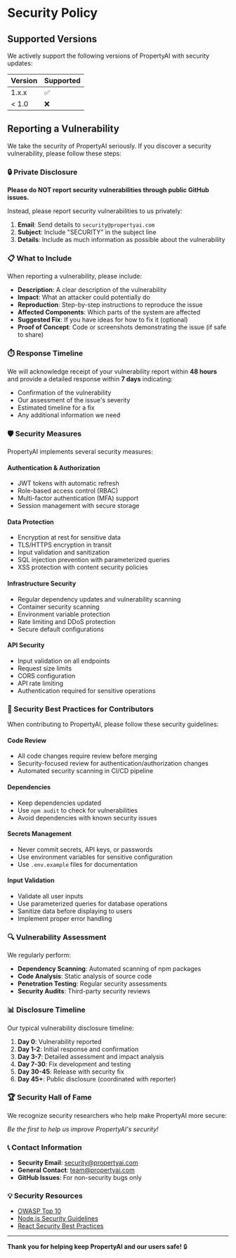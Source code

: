 # Security Policy

## Supported Versions

We actively support the following versions of PropertyAI with security updates:

| Version | Supported          |
| ------- | ------------------ |
| 1.x.x   | :white_check_mark: |
| < 1.0   | :x:                |

## Reporting a Vulnerability

We take the security of PropertyAI seriously. If you discover a security vulnerability, please follow these steps:

### 🔒 Private Disclosure

**Please do NOT report security vulnerabilities through public GitHub issues.**

Instead, please report security vulnerabilities to us privately:

1. **Email**: Send details to `security@propertyai.com`
2. **Subject**: Include "SECURITY" in the subject line
3. **Details**: Include as much information as possible about the vulnerability

### 📋 What to Include

When reporting a vulnerability, please include:

- **Description**: A clear description of the vulnerability
- **Impact**: What an attacker could potentially do
- **Reproduction**: Step-by-step instructions to reproduce the issue
- **Affected Components**: Which parts of the system are affected
- **Suggested Fix**: If you have ideas for how to fix it (optional)
- **Proof of Concept**: Code or screenshots demonstrating the issue (if safe to share)

### ⏱️ Response Timeline

We will acknowledge receipt of your vulnerability report within **48 hours** and provide a detailed response within **7 days** indicating:

- Confirmation of the vulnerability
- Our assessment of the issue's severity
- Estimated timeline for a fix
- Any additional information we need

### 🛡️ Security Measures

PropertyAI implements several security measures:

#### Authentication & Authorization
- JWT tokens with automatic refresh
- Role-based access control (RBAC)
- Multi-factor authentication (MFA) support
- Session management with secure storage

#### Data Protection
- Encryption at rest for sensitive data
- TLS/HTTPS encryption in transit
- Input validation and sanitization
- SQL injection prevention with parameterized queries
- XSS protection with content security policies

#### Infrastructure Security
- Regular dependency updates and vulnerability scanning
- Container security scanning
- Environment variable protection
- Rate limiting and DDoS protection
- Secure default configurations

#### API Security
- Input validation on all endpoints
- Request size limits
- CORS configuration
- API rate limiting
- Authentication required for sensitive operations

### 🚨 Security Best Practices for Contributors

When contributing to PropertyAI, please follow these security guidelines:

#### Code Review
- All code changes require review before merging
- Security-focused review for authentication/authorization changes
- Automated security scanning in CI/CD pipeline

#### Dependencies
- Keep dependencies updated
- Use `npm audit` to check for vulnerabilities
- Avoid dependencies with known security issues

#### Secrets Management
- Never commit secrets, API keys, or passwords
- Use environment variables for sensitive configuration
- Use `.env.example` files for documentation

#### Input Validation
- Validate all user inputs
- Use parameterized queries for database operations
- Sanitize data before displaying to users
- Implement proper error handling

### 🔍 Vulnerability Assessment

We regularly perform:

- **Dependency Scanning**: Automated scanning of npm packages
- **Code Analysis**: Static analysis of source code
- **Penetration Testing**: Regular security assessments
- **Security Audits**: Third-party security reviews

### 📊 Disclosure Timeline

Our typical vulnerability disclosure timeline:

1. **Day 0**: Vulnerability reported
2. **Day 1-2**: Initial response and confirmation
3. **Day 3-7**: Detailed assessment and impact analysis
4. **Day 7-30**: Fix development and testing
5. **Day 30-45**: Release with security fix
6. **Day 45+**: Public disclosure (coordinated with reporter)

### 🏆 Security Hall of Fame

We recognize security researchers who help make PropertyAI more secure:

<!-- This section will be updated as we receive valid security reports -->

*Be the first to help us improve PropertyAI's security!*

### 📞 Contact Information

- **Security Email**: security@propertyai.com
- **General Contact**: team@propertyai.com
- **GitHub Issues**: For non-security bugs only

### 💡 Security Resources

- [OWASP Top 10](https://owasp.org/www-project-top-ten/)
- [Node.js Security Guidelines](https://nodejs.org/en/docs/guides/security/)
- [React Security Best Practices](https://blog.logrocket.com/security-considerations-react-applications/)

---

**Thank you for helping keep PropertyAI and our users safe!** 🔒